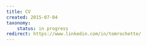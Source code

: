 ```yaml
---
title: CV
created: 2015-07-04
taxonomy:
	status: in progress
redirect: https://www.linkedin.com/in/tomrochette/
---
```

